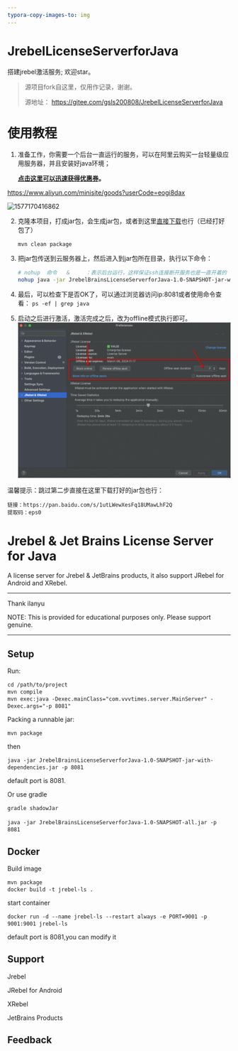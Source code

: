 ```yaml
---
typora-copy-images-to: img
---
```






# JrebelLicenseServerforJava

搭建jrebel激活服务; 欢迎star。

> 源项目fork自这里，仅用作记录，谢谢。
>
> 源地址： https://gitee.com/gsls200808/JrebelLicenseServerforJava





# 使用教程

1. 准备工作，你需要一个后台一直运行的服务，可以在阿里云购买一台轻量级应用服务器，并且安装好java环境；

   **[点击这里可以迅速获得优惠券](https://www.aliyun.com/minisite/goods?userCode=eogi8dax)。**

https://www.aliyun.com/minisite/goods?userCode=eogi8dax

![1577170416862](img/1577170416862.png)



2. 克隆本项目，打成jar包，会生成jar包，或者到这里[直接下载]()也行（已经打好包了）

   ```
   mvn clean package
   ```

3. 把jar包传送到云服务器上，然后进入到jar包所在目录，执行以下命令：

   ```bash
   # nohup  命令   &     ：表示后台运行，这样保证ssh连接断开服务也是一直开着的
   nohup java -jar JrebelBrainsLicenseServerforJava-1.0-SNAPSHOT-jar-with-dependencies.jar -p 8081 &
   ```

4. 最后，可以检查下是否OK了，可以通过浏览器访问ip:8081或者使用命令查看：  `ps -ef | grep java`
5. 启动之后进行激活，激活完成之后，改为offline模式执行即可。![offline](img/offline.png)

温馨提示：跳过第二步直接在这里下载打好的jar包也行：

```
链接：https://pan.baidu.com/s/1utLWewXesFq18UMawLhF2Q 
提取码：eps0
```



# Jrebel & Jet Brains License Server for Java

A license server for Jrebel & JetBrains products, it also support JRebel for Android and XRebel.

***
Thank ilanyu

NOTE: This is provided for educational purposes only. Please support genuine.
***
## Setup
Run:
```
cd /path/to/project
mvn compile 
mvn exec:java -Dexec.mainClass="com.vvvtimes.server.MainServer" -Dexec.args="-p 8081"
```
Packing a runnable jar:
```
mvn package
```
then
```
java -jar JrebelBrainsLicenseServerforJava-1.0-SNAPSHOT-jar-with-dependencies.jar -p 8081
```
default port is 8081.

Or use gradle
```
gradle shadowJar

java -jar JrebelBrainsLicenseServerforJava-1.0-SNAPSHOT-all.jar -p 8081
```
## Docker
Build image
```
mvn package 
docker build -t jrebel-ls .
```

start container
```
docker run -d --name jrebel-ls --restart always -e PORT=9001 -p 9001:9001 jrebel-ls
```
default port is 8081,you can modify it
## Support

Jrebel

JRebel for Android

XRebel

JetBrains Products

## Feedback




